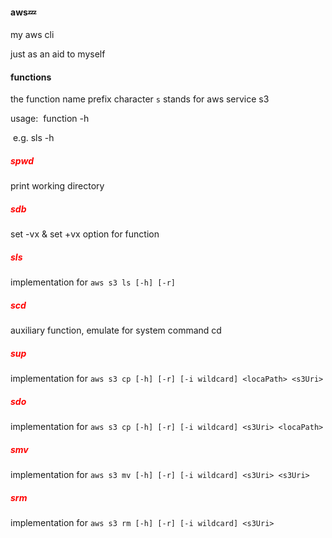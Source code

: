 #### aws:zzz:

my aws cli

just as an aid to myself

#### functions
the function name prefix character `s` stands for aws service s3

usage:
​	function -h 

​	e.g. sls -h

##### <font color=red>spwd</font>

print working directory

##### <font color=red>sdb</font>

set -vx & set +vx  option for function

##### <font color=red>sls</font>

implementation for `aws s3 ls [-h] [-r]`

##### <font color=red>scd</font>

auxiliary function, emulate for system command cd

##### <font color=red>sup</font>

implementation for `aws s3 cp [-h] [-r] [-i wildcard] <locaPath> <s3Uri>`

##### <font color=red>sdo</font>

implementation for `aws s3 cp [-h] [-r] [-i wildcard] <s3Uri> <locaPath>`

##### <font color=red>smv</font>

implementation for `aws s3 mv [-h] [-r] [-i wildcard] <s3Uri> <s3Uri>`

##### <font color=red>srm</font>

implementation for `aws s3 rm [-h] [-r] [-i wildcard] <s3Uri>`